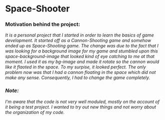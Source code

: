 # Space-Shooter
<h3>Motivation behind the project:</h3>
<i>
  It is a personal project that I started in order to learn the basics of game development.
  It started off as a Cannon-Shooting game and somehow ended up as Space-Shooting game.
  The change was due to the fact that I was looking for a background image for my game and stumbled upon this space-background-image that looked kind of eye catching
  to me at that moment. I used it as my bg-image and made it rotate so the cannon would like it flaoted in the space. To my surpise, it looked perfect. The only problem
  now was that I had a cannon floating in the space which did not make any sense. Consequently, I had to change the game completely.
  
  <br>
  <h3>Note:</h3>
  I'm aware that the code is not very well moduled, mostly on the account of it being a test project. I wanted to try out new things and not worry about the organization
  of my code.
  
</i>
